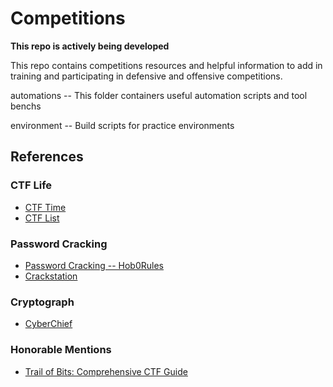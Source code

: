 # Competitions
**This repo is actively being developed**

This repo contains competitions resources and helpful information to add in training and participating in defensive and offensive competitions.

automations -- This folder containers useful automation scripts and tool benchs

environment -- Build scripts for practice environments

## References

### CTF Life
- [CTF Time](https://ctftime.org/)
- [CTF List](https://captf.com/practice-ctf/)

### Password Cracking
- [Password Cracking -- Hob0Rules](https://github.com/praetorian-inc/Hob0Rules)
- [Crackstation](https://crackstation.net/)

### Cryptograph
- [CyberChief](https://gchq.github.io/CyberChef/)

### Honorable Mentions
- [Trail of Bits: Comprehensive CTF Guide](https://trailofbits.github.io/ctf/)
